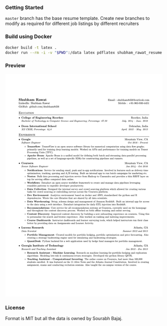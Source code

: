 ### Getting Started

`master` branch has the base resume template.
Create new branches to modify as required for different job listings by different recruiters

### Build using Docker

```sh
docker build -t latex .
docker run --rm -i -v "$PWD":/data latex pdflatex shubham_rawat_resume.tex
```

### Preview

![Resume Screenshot](/resume_preview.png)

### License

Format is MIT but all the data is owned by Sourabh Bajaj.
